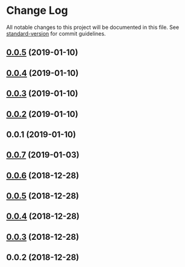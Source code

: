 # Change Log

All notable changes to this project will be documented in this file. See [standard-version](https://github.com/conventional-changelog/standard-version) for commit guidelines.

<a name="0.0.5"></a>
## [0.0.5](https://github.com/fabric-map-vue/fabric-map-vue/compare/v0.0.4...v0.0.5) (2019-01-10)



<a name="0.0.4"></a>
## [0.0.4](https://github.com/fabric-map-vue/fabric-map-vue/compare/v0.0.3...v0.0.4) (2019-01-10)



<a name="0.0.3"></a>
## [0.0.3](https://github.com/fabric-map-vue/fabric-map-vue/compare/v0.0.2...v0.0.3) (2019-01-10)



<a name="0.0.2"></a>
## [0.0.2](https://github.com/fabric-map-vue/fabric-map-vue/compare/v0.0.1...v0.0.2) (2019-01-10)



<a name="0.0.1"></a>
## 0.0.1 (2019-01-10)



<a name="0.0.7"></a>
## [0.0.7](https://github.com/fabric-coordinator-vue/fabric-coordinator-vue/compare/v0.0.6...v0.0.7) (2019-01-03)



<a name="0.0.6"></a>
## [0.0.6](https://github.com/fabric-coordinator-vue/fabric-coordinator-vue/compare/v0.0.5...v0.0.6) (2018-12-28)



<a name="0.0.5"></a>
## [0.0.5](https://github.com/fabric-coordinator-vue/fabric-coordinator-vue/compare/v0.0.4...v0.0.5) (2018-12-28)



<a name="0.0.4"></a>
## [0.0.4](https://github.com/fabric-coordinator-vue/fabric-coordinator-vue/compare/v0.0.3...v0.0.4) (2018-12-28)



<a name="0.0.3"></a>
## [0.0.3](https://github.com/fabric-coordinator-vue/fabric-coordinator-vue/compare/v0.0.2...v0.0.3) (2018-12-28)



<a name="0.0.2"></a>
## 0.0.2 (2018-12-28)
